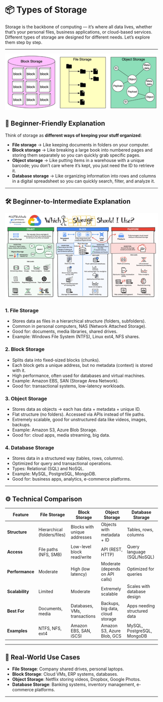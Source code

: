 # 📦 Types of Storage

Storage is the backbone of computing — it’s where all data lives, whether that’s your personal files, business applications, or cloud-based services. Different types of storage are designed for different needs. Let’s explore them step by step.

---

![Visual representation](/images/September-2025/16-09-2025/visual%20difference.png)

## 🧒 Beginner-Friendly Explanation

Think of storage as **different ways of keeping your stuff organized**:

* **File storage** → Like keeping documents in folders on your computer.
* **Block storage** → Like breaking a large book into numbered pages and storing them separately so you can quickly grab specific pages.
* **Object storage** → Like putting items in a warehouse with a unique barcode; you don’t care where it’s kept, you just need the ID to retrieve it.
* **Database storage** → Like organizing information into rows and columns in a digital spreadsheet so you can quickly search, filter, and analyze it.

---

## 🛠️ Beginner-to-Intermediate Explanation

![Detailed difference](/images/September-2025/16-09-2025/Storage-to-Use_v04-23-21.max-1600x1600.jpeg)

### 1. **File Storage**

* Stores data as files in a hierarchical structure (folders, subfolders).
* Common in personal computers, NAS (Network Attached Storage).
* Good for: documents, media libraries, shared drives.
* Example: Windows File System (NTFS), Linux ext4, NFS shares.

### 2. **Block Storage**

* Splits data into fixed-sized blocks (chunks).
* Each block gets a unique address, but no metadata (context) is stored with it.
* High performance, often used for databases and virtual machines.
* Example: Amazon EBS, SAN (Storage Area Network).
* Good for: transactional systems, low-latency workloads.

### 3. **Object Storage**

* Stores data as objects → each has data + metadata + unique ID.
* Flat structure (no folders). Accessed via APIs instead of file paths.
* Extremely scalable, good for unstructured data like videos, images, backups.
* Example: Amazon S3, Azure Blob Storage.
* Good for: cloud apps, media streaming, big data.

### 4. **Database Storage**

* Stores data in a structured way (tables, rows, columns).
* Optimized for query and transactional operations.
* Types: Relational (SQL) and NoSQL.
* Example: MySQL, PostgreSQL, MongoDB.
* Good for: business apps, analytics, e-commerce platforms.

---

## ⚙️ Technical Comparison

| Feature         | File Storage                 | Block Storage                | Object Storage                   | Database Storage             |
| --------------- | ---------------------------- | ---------------------------- | -------------------------------- | ---------------------------- |
| **Structure**   | Hierarchical (folders/files) | Blocks with unique addresses | Objects with metadata + ID       | Tables, rows, columns        |
| **Access**      | File paths (NFS, SMB)        | Low-level block read/write   | API (REST, HTTP)                 | Query language (SQL/NoSQL)   |
| **Performance** | Moderate                     | High (low latency)           | Moderate (depends on API calls)  | Optimized for queries        |
| **Scalability** | Limited                      | Moderate                     | Extremely scalable               | Scales with database design  |
| **Best For**    | Documents, media             | Databases, VMs, transactions | Backups, big data, cloud storage | Apps needing structured data |
| **Examples**    | NTFS, NFS, ext4              | Amazon EBS, SAN, iSCSI       | Amazon S3, Azure Blob, GCS       | MySQL, PostgreSQL, MongoDB   |

---

## 🎯 Real-World Use Cases

* **File Storage**: Company shared drives, personal laptops.
* **Block Storage**: Cloud VMs, ERP systems, databases.
* **Object Storage**: Netflix storing videos, Dropbox, Google Photos.
* **Database Storage**: Banking systems, inventory management, e-commerce platforms.

---
